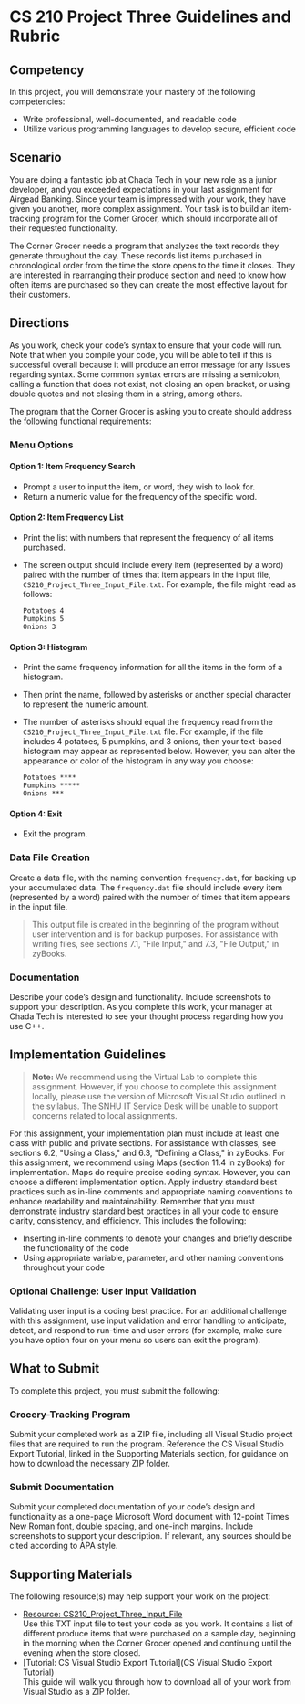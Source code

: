 # CS 210 Project Three Guidelines and Rubric

## Competency

In this project, you will demonstrate your mastery of the following competencies:

- Write professional, well-documented, and readable code
- Utilize various programming languages to develop secure, efficient code

## Scenario

You are doing a fantastic job at Chada Tech in your new role as a junior developer, and you exceeded expectations in your last assignment for Airgead Banking. Since your team is impressed with your work, they have given you another, more complex assignment. Your task is to build an item-tracking program for the Corner Grocer, which should incorporate all of their requested functionality.

The Corner Grocer needs a program that analyzes the text records they generate throughout the day. These records list items purchased in chronological order from the time the store opens to the time it closes. They are interested in rearranging their produce section and need to know how often items are purchased so they can create the most effective layout for their customers.

## Directions

As you work, check your code’s syntax to ensure that your code will run. Note that when you compile your code, you will be able to tell if this is successful overall because it will produce an error message for any issues regarding syntax. Some common syntax errors are missing a semicolon, calling a function that does not exist, not closing an open bracket, or using double quotes and not closing them in a string, among others.

The program that the Corner Grocer is asking you to create should address the following functional requirements:

### Menu Options

#### Option 1: Item Frequency Search

- Prompt a user to input the item, or word, they wish to look for.
- Return a numeric value for the frequency of the specific word.

#### Option 2: Item Frequency List

- Print the list with numbers that represent the frequency of all items purchased.
- The screen output should include every item (represented by a word) paired with the number of times that item appears in the input file, `CS210_Project_Three_Input_File.txt`. For example, the file might read as follows:

  ```text
  Potatoes 4
  Pumpkins 5
  Onions 3
  ```

#### Option 3: Histogram

- Print the same frequency information for all the items in the form of a histogram.
- Then print the name, followed by asterisks or another special character to represent the numeric amount.
- The number of asterisks should equal the frequency read from the `CS210_Project_Three_Input_File.txt` file. For example, if the file includes 4 potatoes, 5 pumpkins, and 3 onions, then your text-based histogram may appear as represented below. However, you can alter the appearance or color of the histogram in any way you choose:

  ```text
  Potatoes ****
  Pumpkins *****
  Onions ***
  ```

#### Option 4: Exit

- Exit the program.

### Data File Creation

Create a data file, with the naming convention `frequency.dat`, for backing up your accumulated data. The `frequency.dat` file should include every item (represented by a word) paired with the number of times that item appears in the input file.

> This output file is created in the beginning of the program without user intervention and is for backup purposes. For assistance with writing files, see sections 7.1, "File Input," and 7.3, "File Output," in zyBooks.

### Documentation

Describe your code’s design and functionality. Include screenshots to support your description. As you complete this work, your manager at Chada Tech is interested to see your thought process regarding how you use C++.

## Implementation Guidelines

> **Note:** We recommend using the Virtual Lab to complete this assignment. However, if you choose to complete this assignment locally, please use the version of Microsoft Visual Studio outlined in the syllabus. The SNHU IT Service Desk will be unable to support concerns related to local assignments.

For this assignment, your implementation plan must include at least one class with public and private sections. For assistance with classes, see sections 6.2, "Using a Class," and 6.3, "Defining a Class," in zyBooks.
For this assignment, we recommend using Maps (section 11.4 in zyBooks) for implementation. Maps do require precise coding syntax. However, you can choose a different implementation option.
Apply industry standard best practices such as in-line comments and appropriate naming conventions to enhance readability and maintainability. Remember that you must demonstrate industry standard best practices in all your code to ensure clarity, consistency, and efficiency. This includes the following:

- Inserting in-line comments to denote your changes and briefly describe the functionality of the code
- Using appropriate variable, parameter, and other naming conventions throughout your code

### Optional Challenge: User Input Validation

Validating user input is a coding best practice. For an additional challenge with this assignment, use input validation and error handling to anticipate, detect, and respond to run-time and user errors (for example, make sure you have option four on your menu so users can exit the program).

## What to Submit

To complete this project, you must submit the following:

### Grocery-Tracking Program

Submit your completed work as a ZIP file, including all Visual Studio project files that are required to run the program. Reference the CS Visual Studio Export Tutorial, linked in the Supporting Materials section, for guidance on how to download the necessary ZIP folder.

### Submit Documentation

Submit your completed documentation of your code’s design and functionality as a one-page Microsoft Word document with 12-point Times New Roman font, double spacing, and one-inch margins. Include screenshots to support your description. If relevant, any sources should be cited according to APA style.

## Supporting Materials

The following resource(s) may help support your work on the project:

- [Resource: CS210_Project_Three_Input_File](CS210_Project_Three_Input_File.txt)  
  Use this TXT input file to test your code as you work. It contains a list of different produce items that were purchased on a sample day, beginning in the morning when the Corner Grocer opened and continuing until the evening when the store closed.
- [Tutorial: CS Visual Studio Export Tutorial](CS Visual Studio Export Tutorial)  
  This guide will walk you through how to download all of your work from Visual Studio as a ZIP folder.
